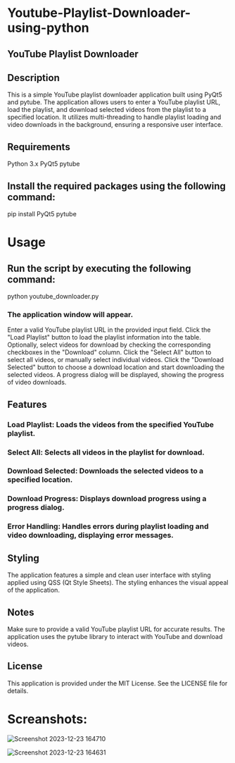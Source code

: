 ﻿# Youtube-Playlist-Downloader-using-python
## YouTube Playlist Downloader
## Description
This is a simple YouTube playlist downloader application built using PyQt5 and pytube. The application allows users to enter a YouTube playlist URL, load the playlist, and download selected videos from the playlist to a specified location. It utilizes multi-threading to handle playlist loading and video downloads in the background, ensuring a responsive user interface.

## Requirements
Python 3.x
PyQt5
pytube
## Install the required packages using the following command:
pip install PyQt5 pytube

# Usage
## Run the script by executing the following command:
python youtube_downloader.py

### The application window will appear.
Enter a valid YouTube playlist URL in the provided input field.
Click the "Load Playlist" button to load the playlist information into the table.
Optionally, select videos for download by checking the corresponding checkboxes in the "Download" column.
Click the "Select All" button to select all videos, or manually select individual videos.
Click the "Download Selected" button to choose a download location and start downloading the selected videos.
A progress dialog will be displayed, showing the progress of video downloads.
## Features
### Load Playlist: Loads the videos from the specified YouTube playlist.
### Select All: Selects all videos in the playlist for download.
### Download Selected: Downloads the selected videos to a specified location.
### Download Progress: Displays download progress using a progress dialog.
### Error Handling: Handles errors during playlist loading and video downloading, displaying error messages.
## Styling
The application features a simple and clean user interface with styling applied using QSS (Qt Style Sheets). The styling enhances the visual appeal of the application.

## Notes
Make sure to provide a valid YouTube playlist URL for accurate results.
The application uses the pytube library to interact with YouTube and download videos.
## License
This application is provided under the MIT License. See the LICENSE file for details.
# Screanshots:
![Screenshot 2023-12-23 164710](https://github.com/Mahaning/Youtube-Playlist-Downloader-using-python/assets/92427624/40fbe2e0-3c1a-4a4b-8a1e-ecf314644a1b)


![Screenshot 2023-12-23 164631](https://github.com/Mahaning/Youtube-Playlist-Downloader-using-python/assets/92427624/9042ab6e-eb31-4b1d-b6db-f9ba1f12e2ca)
